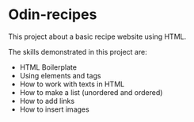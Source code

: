 # Odin-recipes

This project about a basic recipe website using HTML.

The skills demonstrated in this project are:

- HTML Boilerplate
- Using elements and tags
- How to work with texts in HTML
- How to make a list (unordered and ordered)
- How to add links
- How to insert images
